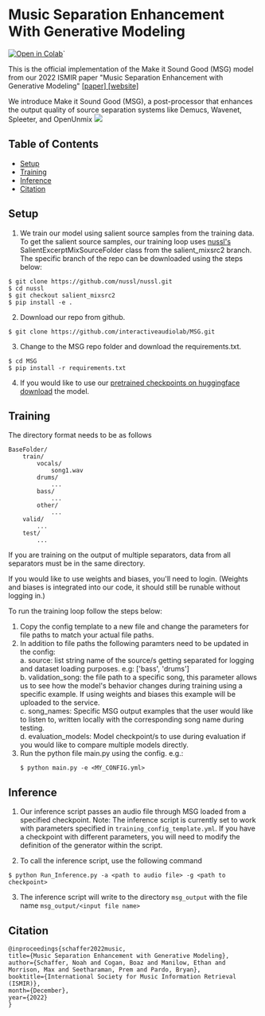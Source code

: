 #  Music Separation Enhancement With Generative Modeling

[![Open in Colab](https://colab.research.google.com/assets/colab-badge.svg)](https://colab.research.google.com/github/interactiveaudiolab/MSG)`

This is the official implementation of the Make it Sound Good (MSG) model from our 2022 ISMIR paper "Music Separation Enhancement with Generative Modeling" [\[paper\]](https://arxiv.org/pdf/2208.12387.pdf)[ \[website\]](https://interactiveaudiolab.github.io/project/msg.html) 

We introduce Make it Sound Good (MSG), a post-processor that enhances the output quality of source separation systems like Demucs, Wavenet, Spleeter, and OpenUnmix
![](https://interactiveaudiolab.github.io/assets/images/projects/MSG-hero-image.png)

## Table of Contents
- [Setup](#Setup)
- [Training](#Training)
- [Inference](#Inference)
- [Citation](#Citation)

## Setup
1. We train our model using salient source samples from the training data. To get the salient source samples, our training loop uses [nussl's](https://github.com/nussl/nussl/tree/salient_mixsrc2/nussl) SalientExcerptMixSourceFolder class from the salient_mixsrc2 branch. The specific branch of the repo can be downloaded using the steps below:
```
$ git clone https://github.com/nussl/nussl.git
$ cd nussl
$ git checkout salient_mixsrc2
$ pip install -e .
```
2. Download our repo from github.
```
$ git clone https://github.com/interactiveaudiolab/MSG.git
```
3. Change to the MSG repo folder and download the requirements.txt.
```
$ cd MSG
$ pip install -r requirements.txt
```
4. If you would like to use our [pretrained checkpoints on huggingface download](https://huggingface.co/boazcogan/MSG_pretrained_checkpoints/tree/main) the model.

## Training

The directory format needs to be as follows


```
BaseFolder/
    train/
        vocals/
            song1.wav
        drums/
            ...
        bass/
            ...
        other/
            ...
    valid/
        ...
    test/
        ...

```

If you are training on the output of multiple separators, data from all separators must be in the same directory.

If you would like to use weights and biases, you'll need to login. (Weights and biases is integrated into our code, it should still be runable without logging in.)

To run the training loop follow the steps below:

1. Copy the config template to a new file and change the parameters for file paths to match your actual file paths.
2. In addition to file paths the following paramters need to be updated in the config:
<br><t>a.<t> source: list string name of the source/s getting separated for logging and dataset loading purposes. e.g: ['bass', 'drums']
<br><t>b.<t> validation_song: the file path to a specific song, this parameter allows us to see how the model's behavior changes during training using a specific example. If using weights and biases this example will be uploaded to the service. 
<br><t>c.<t> song_names: Specific MSG output examples that the user would like to listen to, written locally with the corresponding song name during testing.
<br><t>d.<t> evaluation_models: Model checkpoint/s to use during evaluation if you would like to compare multiple models directly.
3. Run the python file main.py using the config. e.g.:
    ```
    $ python main.py -e <MY_CONFIG.yml>
    ```

## Inference
1. Our inference script passes an audio file through MSG loaded from a specified checkpoint. Note: The inference script is currently set to work with parameters specified in ```training_config_template.yml```. If you have a checkpoint with different parameters, you will need to modify the definition of the generator within the script. 

2. To call the inference script, use the following command

```
$ python Run_Inference.py -a <path to audio file> -g <path to checkpoint>
```

3. The inference script will write to the directory ```msg_output``` with the file name ```msg_output/<input file name>```


## Citation

```
@inproceedings{schaffer2022music,
title={Music Separation Enhancement with Generative Modeling},
author={Schaffer, Noah and Cogan, Boaz and Manilow, Ethan and Morrison, Max and Seetharaman, Prem and Pardo, Bryan},
booktitle={International Society for Music Information Retrieval (ISMIR)},
month={December},
year={2022}
}
```
